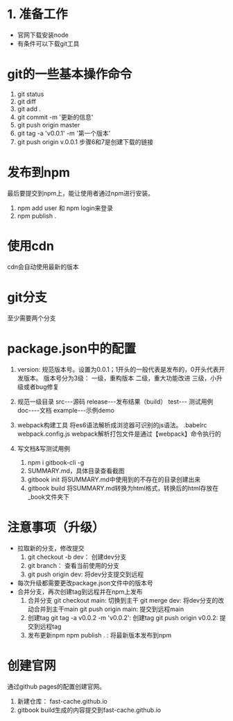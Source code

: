 # 1. 准备工作

- 官网下载安装node
- 有条件可以下载git工具

# git的一些基本操作命令
1. git status
2. git diff
3. git add .
4. git commit -m '更新的信息'
5. git push origin master
6. git tag -a 'v0.0.1' -m '第一个版本'
7. git push origin v.0.0.1
   步骤6和7是创建下载的链接

# 发布到npm
最后要提交到npm上，能让使用者通过npm进行安装。

1. npm add user 和 npm login来登录 
2. npm publish .

# 使用cdn
cdn会自动使用最新的版本

# git分支
至少需要两个分支

# package.json中的配置
1. version: 规范版本号。设置为0.0.1；1开头的一般代表是发布的，0开头代表开发版本。
    版本号分为3级：
    一级，重构版本
    二级，重大功能改进
    三级，小升级或者bug修复

2. 规范一级目录
    src---源码
    release---发布结果（build）
    test--- 测试用例
    doc----文档
    example---示例demo

3. webpack构建工具
    将es6语法解析成浏览器可识别的js语法。
    .babelrc
    webpack.config.js
    webpack解析打包文件是通过【webpack】命令执行的

4. 写文档&写测试用例
    1. npm i gitbook-cli -g
    2. SUMMARY.md，具体目录查看截图
    3. gitbook init 将SUMMARY.md中使用到的不存在的目录创建出来
    4. gitbook build 将SUMMARY.md转换为html格式，转换后的html存放在_book文件夹下

# 注意事项（升级）
- 拉取新的分支，修改提交
    1. git checkout -b dev： 创建dev分支
    2. git branch： 查看当前使用的分支
    3. git push origin dev: 将dev分支提交到远程
- 每次升级都需要更改package.json文件中的版本号
- 合并分支，再次创建tag到远程并在npm上发布
    1. 合并分支
        git checkout main: 切换到主干
        git merge dev: 将dev分支的改动合并到主干main
        git push origin main: 提交到远程main
    2. 创建tag
        git tag -a v0.0.2 -m 'v0.0.2': 创建tag
        git push origin v0.0.2: 提交到远程tag
    3. 发布更新npm
        npm publish . : 将最新版本发布到npm 

# 创建官网
通过github pages的配置创建官网。
1. 新建仓库： fast-cache.github.io
2. gitbook build生成的内容提交到fast-cache.github.io
